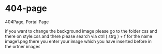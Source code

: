 # 404-page
404Page, Portal Page


if you want to change the background image please go to the folder css and there on style.css and there please search via ctrl ( strg ) + f 
for the name image1.png there you enter your image which you have inserted before in the ortner images 
